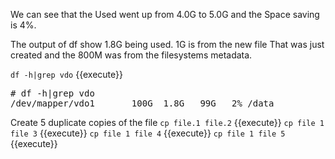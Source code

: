 We can see that the Used went up from 4.0G to 5.0G
and the Space saving is 4%.

The output of df show 1.8G being used. 1G is from the new file
That was just created and the 800M was from the filesystems
metadata.

`df -h|grep vdo` {{execute}}

<pre class="file">
# df -h|grep vdo
/dev/mapper/vdo1       100G  1.8G   99G   2% /data
</pre>

Create 5 duplicate copies of the file
`cp file.1 file.2` {{execute}}
`cp file 1 file 3` {{execute}}
`cp file 1 file 4` {{execute}}
`cp file 1 file 5` {{execute}}

